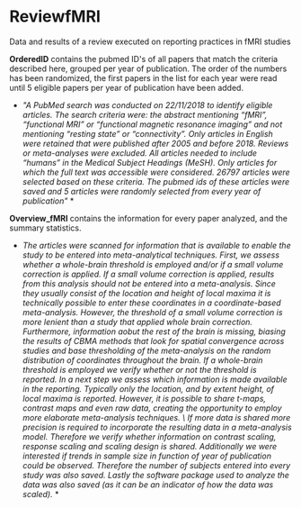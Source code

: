 # ReviewfMRI
Data and results of a review executed on reporting practices in fMRI studies

**OrderedID** contains the pubmed ID's of all papers that match the criteria described here, grouped per year of publication. 
The order of the numbers has been randomized, the first papers in the list for each year were read until 5 eligible
papers per year of publication have been added.

* *"A  PubMed  search  was  conducted  on  22/11/2018  to  identify  eligible  articles.   The  search  criteria
were:  the abstract mentioning “fMRI”, “functional MRI” or “functional magnetic resonance imaging” and
not mentioning “resting state” or “connectivity”.  Only articles in English were retained that were published
after 2005 and before 2018.  Reviews or meta-analyses were excluded.  All articles needed to include “humans”
in the Medical Subject Headings (MeSH). Only articles for which the full text was accessible were considered.
26797 articles were selected based on these criteria.  The pubmed ids of these articles were saved and 5 articles
were randomly selected from every year of publication"* *

**Overview_fMRI** contains the information for every paper analyzed, and the summary statistics.

* *The articles were scanned for information that is available to enable the study to be entered into meta-analytical techniques. First, we assess whether a whole-brain threshold is employed and/or if a small volume correction is applied. If a small volume correction is applied, results from this analysis should not be entered into a meta-analysis. Since they usually consist of the location and height of local maxima it is technically possible to enter these coordinates in a coordinate-based meta-analysis. However, the threshold of a small volume correction is more lenient than a study that applied whole brain correction. Furthermore, information aobut the rest of the brain is missing, biasing the results of CBMA methods that look for spatial convergence across studies and base thresholding of the meta-analysis on the random distribution of coordinates throughout the brain. If a whole-brain threshold is employed we verify whether or not the threshold is reported.
			In a next step we assess which information is made available in the reporting. Typically only the location, and by extent height, of local maxima is reported. However, it is possible to share t-maps, contrast maps and even raw data, creating the opportunity to employ more elaborate meta-analysis techniques. \\
			If more data is shared more precision is required to incorporate the resulting data in a meta-analysis model. Therefore we verify whether information on contrast scaling, response scaling and scaling design is shared. Additionally we were interested if trends in sample size in function of year of publication could be observed. Therefore the number of subjects entered into every study was also saved. Lastly the software package used to analyze the data was also saved (as it can be an indicator of how the data was scaled).* *

